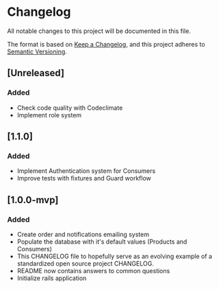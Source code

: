 # Changelog
All notable changes to this project will be documented in this file.

The format is based on [Keep a Changelog](https://keepachangelog.com/en/1.0.0/),
and this project adheres to [Semantic Versioning](https://semver.org/spec/v2.0.0.html).

## [Unreleased]
### Added
- Check code quality with Codeclimate
- Implement role system

## [1.1.0]
### Added
- Implement Authentication system for Consumers
- Improve tests with fixtures and Guard workflow

## [1.0.0-mvp]
### Added
- Create order and notifications emailing system
- Populate the database with it's default values (Products and Consumers)
- This CHANGELOG file to hopefully serve as an evolving example of a
  standardized open source project CHANGELOG.
- README now contains answers to common questions
- Initialize rails application
